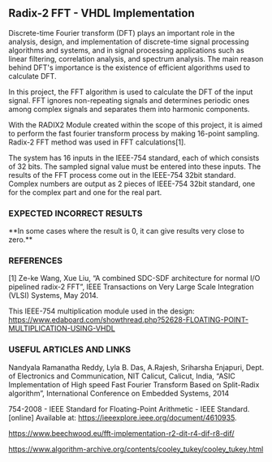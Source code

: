 <h2>Radix-2 FFT - VHDL Implementation</h2>

Discrete-time Fourier transform (DFT) plays an important role in the analysis, design, and implementation of discrete-time signal processing algorithms and systems, and in signal processing applications such as linear filtering, correlation analysis, and spectrum analysis. The main reason behind DFT's importance is the existence of efficient algorithms used to calculate DFT.

In this project, the FFT algorithm is used to calculate the DFT of the input signal. FFT ignores non-repeating signals and determines periodic ones among complex signals and separates them into harmonic components.

With the RADIX2 Module created within the scope of this project, it is aimed to perform the fast fourier transform process by making 16-point sampling. Radix-2 FFT method was used in FFT calculations[1].

The system has 16 inputs in the IEEE-754 standard, each of which consists of 32 bits. The sampled signal value must be entered into these inputs. The results of the FFT process come out in the IEEE-754 32bit standard. Complex numbers are output as 2 pieces of IEEE-754 32bit standard, one for the complex part and one for the real part.

<h3>EXPECTED INCORRECT RESULTS</h3> 
**In some cases where the result is 0, it can give results very close to zero.**


<h3>REFERENCES</h3>
[1] Ze-ke Wang, Xue Liu, “A combined SDC-SDF architecture for normal I/O pipelined radix-2 FFT”, IEEE Transactions on Very Large Scale Integration (VLSI) Systems, May 2014.

This IEEE-754 multiplication module used in the design: https://www.edaboard.com/showthread.php?52628-FLOATING-POINT-MULTIPLICATION-USING-VHDL

<h3>USEFUL ARTICLES AND LINKS</h3>
Nandyala Ramanatha Reddy, Lyla B. Das, A.Rajesh, Sriharsha Enjapuri, Dept. of Electronics and Communication, NIT Calicut, Calicut, India, “ASIC Implementation of High speed Fast Fourier Transform Based on Split-Radix algorithm”, International Conference on Embedded Systems, 2014

754-2008 - IEEE Standard for Floating-Point Arithmetic - IEEE Standard. [online] Available at: https://ieeexplore.ieee.org/document/4610935.

https://www.beechwood.eu/fft-implementation-r2-dit-r4-dif-r8-dif/

https://www.algorithm-archive.org/contents/cooley_tukey/cooley_tukey.html
